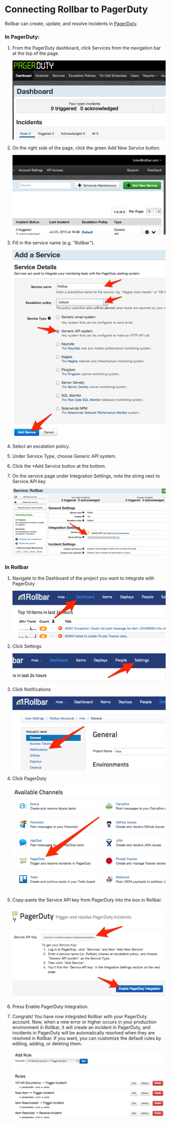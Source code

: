# Connecting Rollbar to PagerDuty

Rollbar can create, update, and resolve Incidents
in [PagerDuty](http://pagerduty.com/).

### In PagerDuty:

1.  From the PagerDuty dashboard, click Services from the navigation bar
    at the top of the page.

    ![](../images/tools/pagerduty/dashboard.png)

2.  On the right side of the page, click the green Add New
    Service button.

    ![](../images/tools/pagerduty/add-new-service.png)

3.  Fill in the service name (e.g. "Rollbar").

    ![](../images/tools/pagerduty/add-a-service.png)

4.  Select an escalation policy.

5.  Under Service Type, choose Generic API system.

6.  Click the \*Add Service button at the bottom.

7.  On the service page under Integration Settings, note the string next
    to Service API key.

    ![](../images/tools/pagerduty/service-api-key.png)

### In Rollbar

1.  Navigate to the Dashboard of the project you want to integrate with
    PagerDuty

    ![](../images/tools/dashboard.png)

2.  Click Settings

    ![](../images/tools/settings.png)

3.  Click Notifications

    ![](../images/tools/notifications.png)

4.  Click PagerDuty

    ![](../images/tools/pagerduty/channels.png)

5.  Copy-paste the Service API key from PagerDuty into the box in
    Rollbar.

    ![](../images/tools/pagerduty/pagerduty-api-key.png)

6.  Press Enable PagerDuty Integration.

7.  Congrats! You have now integrated Rollbar with your PagerDuty
    account. Now, when a new error or higher occurs in your production
    environment in Rollbar, it will create an incident in PagerDuty, and
    incidents in PagerDuty will be automatically resolved when they are
    resolved in Rollbar. If you want, you can customize the default
    rules by editing, adding, or deleting them.

    ![](../images/tools/pagerduty/add-rule.png)
